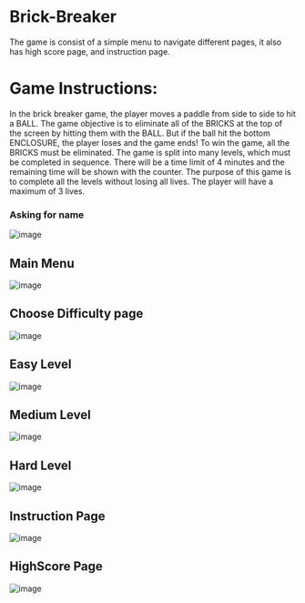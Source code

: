 # Brick-Breaker

The game is consist of a simple menu to navigate different pages, it also has high score page, and instruction page.
# Game Instructions:
In the brick breaker game, the player moves a paddle from side to side to hit a BALL. The game
objective is to eliminate all of the BRICKS at the top of the screen by hitting them with the BALL.
But if the ball hit the bottom ENCLOSURE, the player loses and the game ends! To win the game,
all the BRICKS must be eliminated. The game is split into many levels, which must be completed
in sequence. There will be a time limit of 4 minutes and the remaining time will be shown with the
counter. The purpose of this game is to complete all the levels without losing all lives. The player
will have a maximum of 3 lives.


### Asking for name
![image](https://user-images.githubusercontent.com/59528492/209660547-0780e42d-a12b-4335-b4cc-a84ba1aed716.png)


## Main Menu
![image](https://user-images.githubusercontent.com/59528492/209660594-64413dfa-bd93-4cd6-bd13-ff8d4e1e4a71.png)


## Choose Difficulty page
![image](https://user-images.githubusercontent.com/59528492/209660806-3a0af1bf-f68b-43be-8656-4ada36894a70.png)


## Easy Level
![image](https://user-images.githubusercontent.com/59528492/209660859-8bfe9b53-91ac-4f07-808f-3ecd07f16607.png)

## Medium Level
![image](https://user-images.githubusercontent.com/59528492/209661121-d3869f29-edee-4149-b225-593fffc0c2f1.png)

## Hard Level
![image](https://user-images.githubusercontent.com/59528492/209661836-3ff48ca0-cbdc-4c4b-88d2-189b7ae485ad.png)

## Instruction Page
![image](https://user-images.githubusercontent.com/59528492/209662305-70e67aef-ca86-4c23-8e89-0ed36d73b441.png)

## HighScore Page
![image](https://user-images.githubusercontent.com/59528492/209662382-3064d394-639e-49b3-b57f-dbf733f51c49.png)

